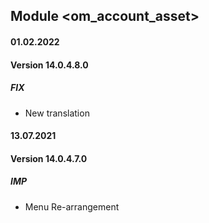 ## Module <om_account_asset>

#### 01.02.2022
#### Version 14.0.4.8.0
##### FIX
- New translation

#### 13.07.2021
#### Version 14.0.4.7.0
##### IMP
- Menu Re-arrangement
